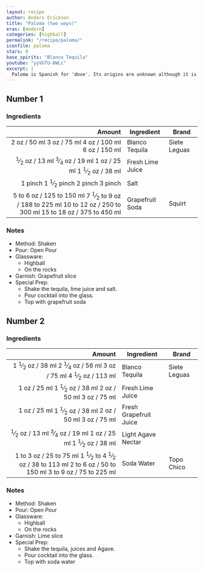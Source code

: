 ```yaml
---
layout: recipe
author: Anders Erickson
title: "Paloma (two ways)"
eras: [modern]
categories: [highball]
permalink: "/recipe/paloma/"
iconfile: paloma
stars: 0
base_spirits: "Blanco Tequila"
youtube: "yyVU7U-8WLc"
excerpt: |
  Paloma is Spanish for 'dove'. Its origins are unknown although it is reputed to date back to the 1950s. Some attribute its creation to the legendary Don Javier Delgado Corona, the former owner/bartender of La Capilla (The Chapel) in Tequila, Mexico, who created the Batanga.									
---
```


<div class="subrecipe" markdown="1">

## Number 1

### Ingredients

|    Amount | Ingredient       | Brand        |
| --------: | ---------------- | ------------ |
|      <span class="onex active">2 oz  / 50 ml</span> <span class="onehalfx">3 oz  / 75 ml</span> <span class="twox">4 oz  / 100 ml</span> <span class="threex">6 oz  / 150 ml</span>| Blanco Tequila   | Siete Leguas |
|    <span class="onex active"> <sup>1</sup>&frasl;<sub>2</sub> oz  / 13 ml</span> <span class="onehalfx"> <sup>3</sup>&frasl;<sub>4</sub> oz  / 19 ml</span> <span class="twox">1 oz  / 25 ml</span> <span class="threex">1 <sup>1</sup>&frasl;<sub>2</sub> oz  / 38 ml</span>| Fresh Lime Juice |
|   <span class="onex active">1 pinch </span> <span class="onehalfx">1 <sup>1</sup>&frasl;<sub>2</sub> pinch </span> <span class="twox">2 pinch </span> <span class="threex">3 pinch </span>| Salt             |
| <span class="onex active">5 to 6 oz  / 125 to 150 ml</span> <span class="onehalfx">7 <sup>1</sup>&frasl;<sub>2</sub> to 9 oz  / 188 to 225 ml</span> <span class="twox">10 to 12 oz  / 250 to 300 ml</span> <span class="threex">15 to 18 oz  / 375 to 450 ml</span>| Grapefruit Soda  | Squirt       |

### Notes

- Method: Shaken
- Pour: Open Pour
- Glassware:
  - Highball
  - On the rocks
- Garnish: Grapefruit slice
- Special Prep:
  - Shake the tequila, lime juice and salt.
  - Pour cocktail into the glass.
  - Top with grapefruit soda

</div>
<div class="subrecipe" markdown="1">

## Number 2

### Ingredients

|    Amount | Ingredient             | Brand        |
| --------: | ---------------------- | ------------ |
|    <span class="onex active">1 <sup>1</sup>&frasl;<sub>2</sub> oz  / 38 ml</span> <span class="onehalfx">2 <sup>1</sup>&frasl;<sub>4</sub> oz  / 56 ml</span> <span class="twox">3 oz  / 75 ml</span> <span class="threex">4 <sup>1</sup>&frasl;<sub>2</sub> oz  / 113 ml</span>| Blanco Tequila         | Siete Leguas |
|      <span class="onex active">1 oz  / 25 ml</span> <span class="onehalfx">1 <sup>1</sup>&frasl;<sub>2</sub> oz  / 38 ml</span> <span class="twox">2 oz  / 50 ml</span> <span class="threex">3 oz  / 75 ml</span>| Fresh Lime Juice       |
|      <span class="onex active">1 oz  / 25 ml</span> <span class="onehalfx">1 <sup>1</sup>&frasl;<sub>2</sub> oz  / 38 ml</span> <span class="twox">2 oz  / 50 ml</span> <span class="threex">3 oz  / 75 ml</span>| Fresh Grapefruit Juice |
|    <span class="onex active"> <sup>1</sup>&frasl;<sub>2</sub> oz  / 13 ml</span> <span class="onehalfx"> <sup>3</sup>&frasl;<sub>4</sub> oz  / 19 ml</span> <span class="twox">1 oz  / 25 ml</span> <span class="threex">1 <sup>1</sup>&frasl;<sub>2</sub> oz  / 38 ml</span>| Light Agave Nectar     |
| <span class="onex active">1 to 3 oz  / 25 to 75 ml</span> <span class="onehalfx">1 <sup>1</sup>&frasl;<sub>2</sub> to 4 <sup>1</sup>&frasl;<sub>2</sub> oz  / 38 to 113 ml</span> <span class="twox">2 to 6 oz  / 50 to 150 ml</span> <span class="threex">3 to 9 oz  / 75 to 225 ml</span>| Soda Water             | Topo Chico   |

### Notes

- Method: Shaken
- Pour: Open Pour
- Glassware:
  - Highball
  - On the rocks
- Garnish: Lime slice
- Special Prep:
  - Shake the tequila, juices and Agave.
  - Pour cocktail into the glass.
  - Top with soda water

</div>

    
<script type="application/ld+json">
{
  "@context": "https://schema.org",
  "@type": "Recipe",
  "author": {
    "@type": "Person",
    "name": "{{ page.author }}"
    },
  "image": "{%- for page in page.categories limit: 1 %}{% assign cat = site.data.categories | where: "slug", page | first %}{{ site.url }}{{ site.baseurl}}/assets/images/category_{{cat.slug}}.svg{% endfor -%}",
  "description": "{{ page.excerpt | strip_html | replace: '"', "'" }}",
  "recipeIngredient": [
  " 2 oz Blanco Tequila",
  " 0.5 oz Fresh Lime Juice",
  "1 pinch Salt",
  "5 to 6 oz Grapefruit Soda "
    ],
  "name": "{{ page.title }}",
  "recipeInstructions": [
    {
      "@type": "HowToStep",
      "text": "- Method: Shaken"
    },
    {
      "@type": "HowToStep",
      "text": "- Pour: Open Pour"
    },
    {
      "@type": "HowToStep",
      "text": "- Glassware:"
    },
    {
      "@type": "HowToStep",
      "text": "  - Highball"
    },
    {
      "@type": "HowToStep",
      "text": "  - On the rocks"
    },
    {
      "@type": "HowToStep",
      "text": "- Garnish: Grapefruit slice"
    },
    {
      "@type": "HowToStep",
      "text": "- Special Prep:"
    },
    {
      "@type": "HowToStep",
      "text": "  - Shake the tequila, lime juice and salt."
    },
    {
      "@type": "HowToStep",
      "text": "  - Pour cocktail into the glass."
    },
    {
      "@type": "HowToStep",
      "text": "  - Top with grapefruit soda"
    }
    ],
  "recipeYield": "1 cocktail",
  "recipeCategory": "cocktail",
  {% if page.stars and site.data.ratings[page.iconfile].ratings -%}"aggregateRating": {
   "@type": "AggregateRating",
   "ratingValue": "{%- include stars_metadata.html %}",
   "bestRating": "5",
   "reviewCount": "2"},{%- endif %}
  "recipeCuisine": "global",
  "prepTime": "PT20M",
  "cookTime": "PT15S",
  "keywords": "{{ page.title }}, cocktail, {{ page.eras }}, {%- include category_metadata.html -%}, {%- include spirits_metadata.html -%}"
}
</script>

    